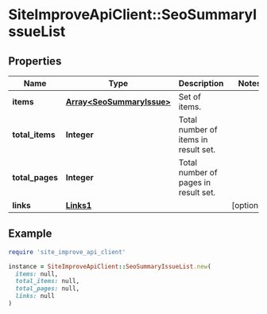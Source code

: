 # SiteImproveApiClient::SeoSummaryIssueList

## Properties

| Name | Type | Description | Notes |
| ---- | ---- | ----------- | ----- |
| **items** | [**Array&lt;SeoSummaryIssue&gt;**](SeoSummaryIssue.md) | Set of items. |  |
| **total_items** | **Integer** | Total number of items in result set. |  |
| **total_pages** | **Integer** | Total number of pages in result set. |  |
| **links** | [**Links1**](Links1.md) |  | [optional] |

## Example

```ruby
require 'site_improve_api_client'

instance = SiteImproveApiClient::SeoSummaryIssueList.new(
  items: null,
  total_items: null,
  total_pages: null,
  links: null
)
```


